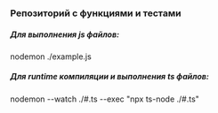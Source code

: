 ### Репозиторий с функциями и тестами

##### Для выполнения js файлов:

nodemon ./example.js

##### Для runtime компиляции и выполнения ts файлов:

nodemon --watch ./#.ts --exec "npx ts-node ./#.ts"
